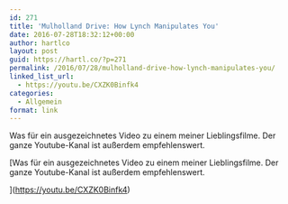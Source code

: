```yaml
---
id: 271
title: 'Mulholland Drive: How Lynch Manipulates You'
date: 2016-07-28T18:32:12+00:00
author: hartlco
layout: post
guid: https://hartl.co/?p=271
permalink: /2016/07/28/mulholland-drive-how-lynch-manipulates-you/
linked_list_url:
  - https://youtu.be/CXZK0Binfk4
categories:
  - Allgemein
format: link
---
```

Was für ein ausgezeichnetes Video zu einem meiner Lieblingsfilme. Der ganze Youtube-Kanal ist außerdem empfehlenswert.

 [Was für ein ausgezeichnetes Video zu einem meiner Lieblingsfilme. Der ganze Youtube-Kanal ist außerdem empfehlenswert.

](https://youtu.be/CXZK0Binfk4)